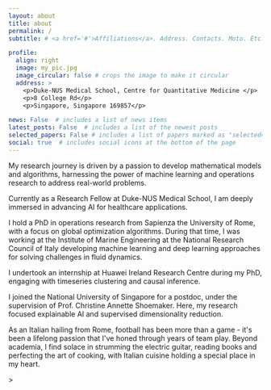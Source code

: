 ```yaml
---
layout: about
title: about
permalink: /
subtitle: # <a href='#'>Affiliations</a>. Address. Contacts. Moto. Etc.

profile:
  align: right
  image: my_pic.jpg
  image_circular: false # crops the image to make it circular
  address: >
    <p>Duke-NUS Medical School, Centre for Quantitative Medicine </p>
    <p>8 College Rd</p>
    <p>Singapore, Singapore 169857</p>

news: False  # includes a list of news items
latest_posts: False  # includes a list of the newest posts
selected_papers: False # includes a list of papers marked as "selected={true}"
social: true  # includes social icons at the bottom of the page
---
```

My research journey is driven by a passion to develop  mathematical models and algorithms, harnessing the power of machine learning and operations research to address real-world problems.

Currently as a Research Fellow at Duke-NUS Medical School, I am deeply immersed in advancing AI for healthcare applications. 

I hold a PhD in operations research from Sapienza the University of Rome, with a focus on global optimization algorithms. During that time, I was working at the Institute of Marine Engineering at the National Research Council of Italy developing machine learning and deep learning approaches for solving challenges in fluid dynamics.

I undertook an internship at Huawei Ireland Research Centre during my PhD, engaging with timeseries clustering and causal inference. 

I joined the National University of Singapore for a postdoc, under the supervision of Prof. Christine Annette Shoemaker. Here, my research focused explainable AI and supervised dimensionality reduction.

As an Italian hailing from Rome, football has been more than a game - it's been a lifelong passion that I've honed through years of team play. Beyond academia, I find solace in strumming the electric guitar, reading books and perfecting the art of cooking, with Italian cuisine holding a special place in my heart.

<!--- Write your biography here. Tell the world about yourself. Link to your favorite [subreddit](http://reddit.com). You can put a picture in, too. The code is already in, just name your picture `prof_pic.jpg` and put it in the `img/` folder.

Put your address / P.O. box / other info right below your picture. You can also disable any of these elements by editing `profile` property of the YAML header of your `_pages/about.md`. Edit `_bibliography/papers.bib` and Jekyll will render your [publications page](/al-folio/publications/) automatically.

Link to your social media connections, too. This theme is set up to use [Font Awesome icons](http://fortawesome.github.io/Font-Awesome/) and [Academicons](https://jpswalsh.github.io/academicons/), like the ones below. Add your Facebook, Twitter, LinkedIn, Google Scholar, or just disable all of them. --->>
